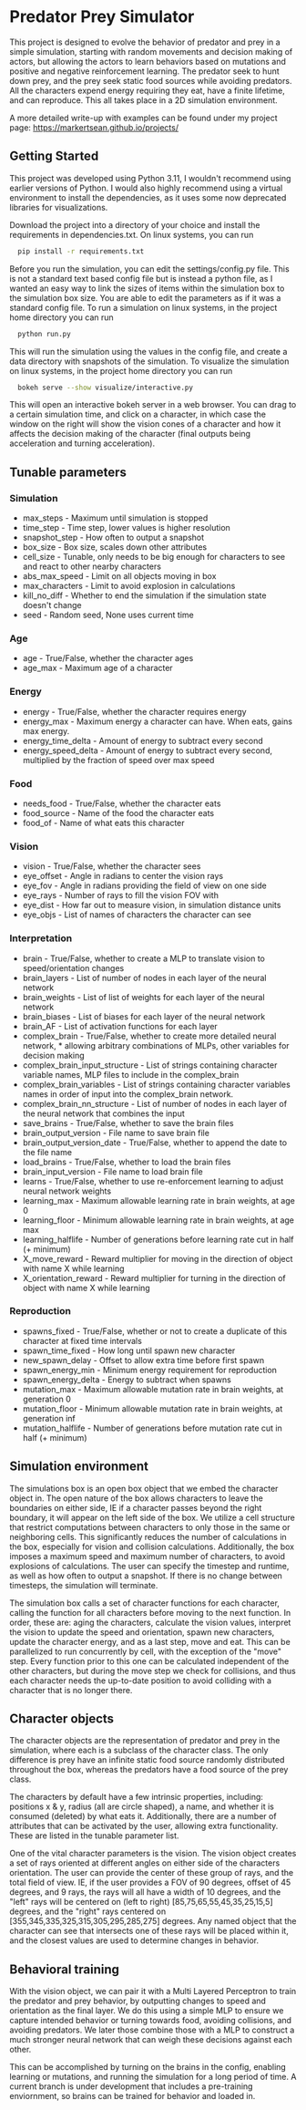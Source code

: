 
# Predator Prey Simulator

This project is designed to evolve the behavior of predator and prey in a simple simulation, starting with random movements and decision making of actors, but allowing the actors to learn behaviors based on mutations and positive and negative reinforcement learning. The predator seek to hunt down prey, and the prey seek static food sources while avoiding predators. All the characters expend energy requiring they eat, have a finite lifetime, and can reproduce. This all takes place in a 2D simulation environment.

A more detailed write-up with examples can be found under my project page: https://markertsean.github.io/projects/



## Getting Started

This project was developed using Python 3.11, I wouldn't recommend using earlier versions of Python. I would also highly recommend using a virtual environment to install the dependencies, as it uses some now deprecated libraries for visualizations.

Download the project into a directory of your choice and install the requirements in dependencies.txt. On linux systems, you can run

```bash
  pip install -r requirements.txt
```

Before you run the simulation, you can edit the settings/config.py file. This is not a standard text based config file but is instead a python file, as I wanted an easy way to link the sizes of items within the simulation box to the simulation box size. You are able to edit the parameters as if it was a standard config file. To run a simulation on linux systems, in the project home directory you can run

```bash
  python run.py
```

This will run the simulation using the values in the config file, and create a data directory with snapshots of the simulation. To visualize the simulation on linux systems, in the project home directory you can run

```bash
  bokeh serve --show visualize/interactive.py
```

This will open an interactive bokeh server in a web browser. You can drag to a certain simulation time, and click on a character, in which case the window on the right will show the vision cones of a character and how it affects the decision making of the character (final outputs being acceleration and turning acceleration).

## Tunable parameters

### Simulation
* max_steps - Maximum until simulation is stopped
* time_step - Time step, lower values is higher resolution
* snapshot_step - How often to output a snapshot
* box_size - Box size, scales down other attributes
* cell_size - Tunable, only needs to be big enough for characters to see and react to other nearby characters
* abs_max_speed - Limit on all objects moving in box
* max_characters - Limit to avoid explosion in calculations
* kill_no_diff - Whether to end the simulation if the simulation state doesn't change
* seed - Random seed, None uses current time

### Age
* age - True/False, whether the character ages
* age_max - Maximum age of a character
### Energy
* energy - True/False, whether the character requires energy
* energy_max - Maximum energy a character can have. When eats, gains max energy.
* energy_time_delta - Amount of energy to subtract every second
* energy_speed_delta - Amount of energy to subtract every second, multiplied by the fraction of speed over max speed
### Food
* needs_food - True/False, whether the character eats
* food_source - Name of the food the character eats
* food_of - Name of what eats this character
### Vision
* vision - True/False, whether the character sees
* eye_offset - Angle in radians to center the vision rays
* eye_fov - Angle in radians providing the field of view on one side
* eye_rays - Number of rays to fill the vision FOV with
* eye_dist - How far out to measure vision, in simulation distance units
* eye_objs - List of names of characters the character can see
### Interpretation
* brain - True/False, whether to create a MLP to translate vision to speed/orientation changes
* brain_layers - List of number of nodes in each layer of the neural network
* brain_weights - List of list of weights for each layer of the neural network
* brain_biases - List of biases for each layer of the neural network
* brain_AF - List of activation functions for each layer
* complex_brain - True/False, whether to create more detailed neural network, * allowing arbitrary combinations of MLPs, other variables for decision making
* complex_brain_input_structure - List of strings containing character variable names, MLP files to include in the complex_brain
* complex_brain_variables - List of strings containing character variables names in order of input into the complex_brain network.
* complex_brain_nn_structure - List of number of nodes in each layer of the neural network that combines the input
* save_brains - True/False, whether to save the brain files
* brain_output_version - File name to save brain file
* brain_output_version_date - True/False, whether to append the date to the file name
* load_brains - True/False, whether to load the brain files
* brain_input_version - File name to load brain file
* learns - True/False, whether to use re-enforcement learning to adjust neural network weights
* learning_max - Maximum allowable learning rate in brain weights, at age 0
* learning_floor - Minimum allowable learning rate in brain weights, at age max
* learning_halflife - Number of generations before learning rate cut in half (+ minimum)
* X_move_reward - Reward multiplier for moving in the direction of object with name X while learning
* X_orientation_reward - Reward multiplier for turning in the direction of object with name X while learning
### Reproduction
* spawns_fixed - True/False, whether or not to create a duplicate of this character at fixed time intervals
* spawn_time_fixed - How long until spawn new character
* new_spawn_delay - Offset to allow extra time before first spawn
* spawn_energy_min - Minimum energy requirement for reproduction
* spawn_energy_delta - Energy to subtract when spawns
* mutation_max - Maximum allowable mutation rate in brain weights, at generation 0
* mutation_floor - Minimum allowable mutation rate in brain weights, at generation inf
* mutation_halflife - Number of generations before mutation rate cut in half (+ minimum)


## Simulation environment

The simulations box is an open box object that we embed the character object in. The open nature of the box allows characters to leave the boundaries on either side, IE if a character passes beyond the right boundary, it will appear on the left side of the box. We utilize a cell structure that restrict computations between characters to only those in the same or neighboring cells. This significantly reduces the number of calculations in the box, especially for vision and collision calculations. Additionally, the box imposes a maximum speed and maximum number of characters, to avoid explosions of calculations. The user can specify the timestep and runtime, as well as how often to output a snapshot. If there is no change between timesteps, the simulation will terminate.

The simulation box calls a set of character functions for each character, calling the function for all characters before moving to the next function. In order, these are: aging the characters, calculate the vision values, interpret the vision to update the speed and orientation, spawn new characters, update the character energy, and as a last step, move and eat. This can be parallelized to run concurrently by cell, with the exception of the "move" step. Every function prior to this one can be calculated independent of the other characters, but during the move step we check for collisions, and thus each character needs the up-to-date position to avoid colliding with a character that is no longer there.

## Character objects

The character objects are the representation of predator and prey in the simulation, where each is a subclass of the character class. The only difference is prey have an infinite static food source randomly distributed throughout the box, whereas the predators have a food source of the prey class.

The characters by default have a few intrinsic properties, including: positions x & y, radius (all are circle shaped), a name, and whether it is consumed (deleted) by what eats it. Additionally, there are a number of attributes that can be activated by the user, allowing extra functionality. These are listed in the tunable parameter list.

One of the vital character parameters is the vision. The vision object creates a set of rays oriented at different angles on either side of the characters orientation. The user can provide the center of these group of rays, and the total field of view. IE, if the user provides a FOV of 90 degrees, offset of 45 degrees, and 9 rays, the rays will all have a width of 10 degrees, and the "left" rays will be centered on (left to right) [85,75,65,55,45,35,25,15,5] degrees, and the "right" rays centered on [355,345,335,325,315,305,295,285,275] degrees. Any named object that the character can see that intersects one of these rays will be placed within it, and the closest values are used to determine changes in behavior.

## Behavioral training

With the vision object, we can pair it with a Multi Layered Perceptron to train the predator and prey behavior, by outputting changes to speed and orientation as the final layer. We do this using a simple MLP to ensure we capture intended behavior or turning towards food, avoiding collisions, and avoiding predators. We later those combine those with a MLP to construct a much stronger neural network that can weigh these decisions against each other.

This can be accomplished by turning on the brains in the config, enabling learning or mutations, and running the simulation for a long period of time. A current branch is under development that includes a pre-training enviornment, so brains can be trained for behavior and loaded in.

